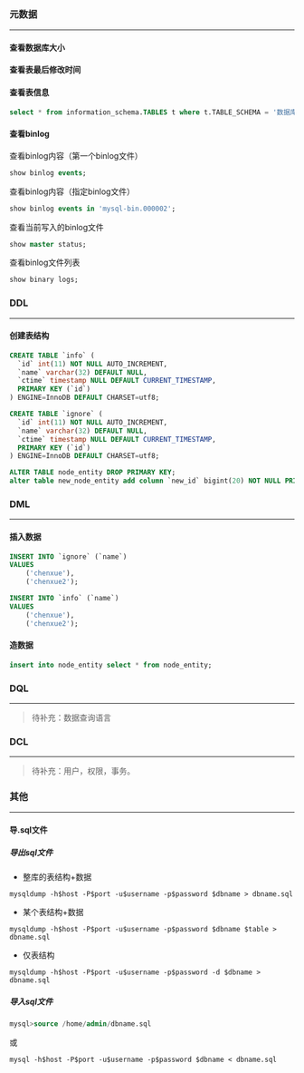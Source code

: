 

### 元数据

------

#### 查看数据库大小



#### 查看表最后修改时间



#### 查看表信息

```sql
select * from information_schema.TABLES t where t.TABLE_SCHEMA = '数据库名' and t.TABLE_NAME = '表名';
```

#### 查看binlog

查看binlog内容（第一个binlog文件）

```sql
show binlog events;
```

查看binlog内容（指定binlog文件）

```sql
show binlog events in 'mysql-bin.000002';
```

查看当前写入的binlog文件

```sql
show master status;
```

查看binlog文件列表

```sql
show binary logs;
```



### DDL

------

#### 创建表结构

```sql
CREATE TABLE `info` (
  `id` int(11) NOT NULL AUTO_INCREMENT,
  `name` varchar(32) DEFAULT NULL,
  `ctime` timestamp NULL DEFAULT CURRENT_TIMESTAMP,
  PRIMARY KEY (`id`)
) ENGINE=InnoDB DEFAULT CHARSET=utf8;

CREATE TABLE `ignore` (
  `id` int(11) NOT NULL AUTO_INCREMENT,
  `name` varchar(32) DEFAULT NULL,
  `ctime` timestamp NULL DEFAULT CURRENT_TIMESTAMP,
  PRIMARY KEY (`id`)
) ENGINE=InnoDB DEFAULT CHARSET=utf8;
```

```sql
ALTER TABLE node_entity DROP PRIMARY KEY;
alter table new_node_entity add column `new_id` bigint(20) NOT NULL PRIMARY KEY AUTO_INCREMENT COMMENT '测试主键ID';
```



### DML

------

#### 插入数据

```sql
INSERT INTO `ignore` (`name`)
VALUES
	('chenxue'),
	('chenxue2');

INSERT INTO `info` (`name`)
VALUES
	('chenxue'),
	('chenxue2');
```

#### 造数据

```sql
insert into node_entity select * from node_entity;
```

### DQL

------

>  待补充：数据查询语言

### DCL

------

> 待补充：用户，权限，事务。



### 其他

------

#### 导.sql文件

##### 导出sql文件

- 整库的表结构+数据

```shell
mysqldump -h$host -P$port -u$username -p$password $dbname > dbname.sql
```

- 某个表结构+数据

```shell
mysqldump -h$host -P$port -u$username -p$password $dbname $table > dbname.sql
```

- 仅表结构

```shell
mysqldump -h$host -P$port -u$username -p$password -d $dbname > dbname.sql
```

##### 导入sql文件

```sql
mysql>source /home/admin/dbname.sql
```

或

```shell
mysql -h$host -P$port -u$username -p$password $dbname < dbname.sql
```

### 
